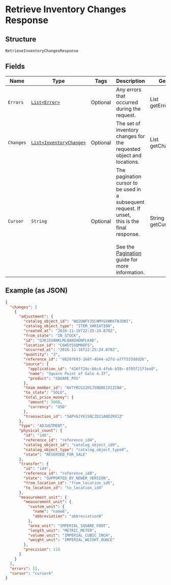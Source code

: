 
# Retrieve Inventory Changes Response

## Structure

`RetrieveInventoryChangesResponse`

## Fields

| Name | Type | Tags | Description | Getter |
|  --- | --- | --- | --- | --- |
| `Errors` | [`List<Error>`](../../doc/models/error.md) | Optional | Any errors that occurred during the request. | List<Error> getErrors() |
| `Changes` | [`List<InventoryChange>`](../../doc/models/inventory-change.md) | Optional | The set of inventory changes for the requested object and locations. | List<InventoryChange> getChanges() |
| `Cursor` | `String` | Optional | The pagination cursor to be used in a subsequent request. If unset,<br>this is the final response.<br><br>See the [Pagination](https://developer.squareup.com/docs/working-with-apis/pagination) guide for more information. | String getCursor() |

## Example (as JSON)

```json
{
  "changes": [
    {
      "adjustment": {
        "catalog_object_id": "W62UWFY35CWMYGVWK6TWJDNI",
        "catalog_object_type": "ITEM_VARIATION",
        "created_at": "2016-11-16T22:25:24.878Z",
        "from_state": "IN_STOCK",
        "id": "OJKJIUANKLMLQANZADNPLKAD",
        "location_id": "C6W5YS5QM06F5",
        "occurred_at": "2016-11-16T22:25:24.878Z",
        "quantity": "3",
        "reference_id": "d8207693-168f-4b44-a2fd-a7ff533ddd26",
        "source": {
          "application_id": "416ff29c-86c4-4feb-b58c-9705f21f3ea0",
          "name": "Square Point of Sale 4.37",
          "product": "SQUARE_POS"
        },
        "team_member_id": "AV7YRCGI2H1J5NQ8E1XIZCNA",
        "to_state": "SOLD",
        "total_price_money": {
          "amount": 5000,
          "currency": "USD"
        },
        "transaction_id": "5APV6JYK1SNCZD11AND2RX1Z"
      },
      "type": "ADJUSTMENT",
      "physical_count": {
        "id": "id6",
        "reference_id": "reference_id4",
        "catalog_object_id": "catalog_object_id0",
        "catalog_object_type": "catalog_object_type0",
        "state": "RESERVED_FOR_SALE"
      },
      "transfer": {
        "id": "id4",
        "reference_id": "reference_id8",
        "state": "SUPPORTED_BY_NEWER_VERSION",
        "from_location_id": "from_location_id6",
        "to_location_id": "to_location_id4"
      },
      "measurement_unit": {
        "measurement_unit": {
          "custom_unit": {
            "name": "name6",
            "abbreviation": "abbreviation8"
          },
          "area_unit": "IMPERIAL_SQUARE_FOOT",
          "length_unit": "METRIC_METER",
          "volume_unit": "IMPERIAL_CUBIC_INCH",
          "weight_unit": "IMPERIAL_WEIGHT_OUNCE"
        },
        "precision": 118
      }
    }
  ],
  "errors": [],
  "cursor": "cursor6"
}
```

